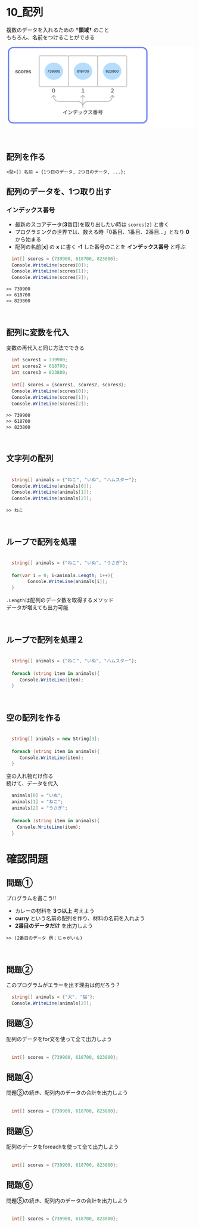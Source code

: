 # **10_配列**

複数のデータを入れるための **†領域†** のこと  
もちろん、名前をつけることができる

![配列](img/04_list1-1.png)

<br>

## **配列を作る**

`<型>[] 名前 = {1つ目のデータ, 2つ目のデータ, ...};`

## **配列のデータを、1つ取り出す**

### **インデックス番号**

- 最新のスコアデータ(**3**番目)を取り出したい時は 
`scores[2]` と書く  
- プログラミングの世界では、数える時「0番目、1番目、2番目...」となり **0** から始まる  
- 配列の名前[**x**] の **x** に書く **-1** した番号のことを **インデックス番号** と呼ぶ

```c#
  int[] scores = {739900, 618700, 823800};
  Console.WriteLine(scores[0]);
  Console.WriteLine(scores[1]); 
  Console.WriteLine(scores[2]); 

```

```
>> 739900
>> 618700
>> 823800
```

<br>

## **配列に変数を代入**

変数の再代入と同じ方法でできる

```c#
  int scores1 = 739900;
  int scores2 = 618700;
  int scores3 = 823800;
  
  int[] scores = {scores1, scores2, scores3};
  Console.WriteLine(scores[0]);
  Console.WriteLine(scores[1]); 
  Console.WriteLine(scores[2]); 
```

```
>> 739900
>> 618700
>> 823800
```

<br>

## **文字列の配列**

```c#

  string[] animals = {"ねこ", "いぬ", "ハムスター"};
  Console.WriteLine(animals[0]);
  Console.WriteLine(animals[1]);
  Console.WriteLine(animals[2]);

```

```
>> ねこ
```

<br>

## **ループで配列を処理**

```c#

  string[] animals = {"ねこ", "いぬ", "うさぎ"};

  for(var i = 0; i<animals.Length; i++){
        Console.WriteLine(animals[i]);
  }

```

`.Length`は配列のデータ数を取得するメソッド  
データが増えても出力可能

<br>

## **ループで配列を処理２**

```c#

  string[] animals = {"ねこ", "いぬ", "ハムスター"};

  foreach (string item in animals){
     Console.WriteLine(item);
  }

```

<br>

## **空の配列を作る**

```c#

  string[] animals = new String[3];

  foreach (string item in animals){
     Console.WriteLine(item);
  }

```

空の入れ物だけ作る  
続けて、データを代入

```c#
  animals[0] = "いぬ";
  animals[1] = "ねこ";
  animals[2] = "うさぎ";
   
  foreach (string item in animals){
    Console.WriteLine(item);
  }
```

# **確認問題**

## **問題①**
プログラムを書こう!!
- カレーの材料を **3つ以上** 考えよう
- **curry** という名前の配列を作り、材料の名前を入れよう
- **2番目のデータだけ** を出力しよう
```
>> (2番目のデータ 例：じゃがいも)
```

<br>

## **問題②**

このプログラムがエラーを出す理由は何だろう？

```c#
  string[] animals = {"犬", "猫"};
  Console.WriteLine(animals[2]);
```

## **問題③**

配列のデータをfor文を使って全て出力しよう

```c#

  int[] scores = {739900, 618700, 823800};

```

## **問題④**

問題③の続き、配列内のデータの合計を出力しよう

```c#

  int[] scores = {739900, 618700, 823800};

```

## **問題⑤**

配列のデータをforeachを使って全て出力しよう

```c#

  int[] scores = {739900, 618700, 823800};

```

## **問題⑥**

問題⑤の続き、配列内のデータの合計を出力しよう

```c#

  int[] scores = {739900, 618700, 823800};

```